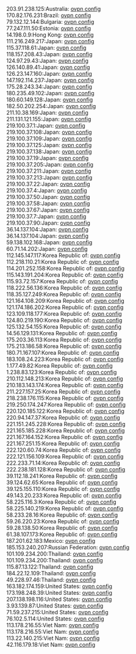 203.91.238.125:Australia: [ovpn config](vpn/203_91_238_125.ovpn)  
170.82.176.231:Brazil: [ovpn config](vpn/170_82_176_231.ovpn)  
79.132.12.144:Bulgaria: [ovpn config](vpn/79_132_12_144.ovpn)  
77.247.111.50:Estonia: [ovpn config](vpn/77_247_111_50.ovpn)  
14.198.0.9:Hong Kong: [ovpn config](vpn/14_198_0_9.ovpn)  
111.216.249.217:Japan: [ovpn config](vpn/111_216_249_217.ovpn)  
115.37.118.61:Japan: [ovpn config](vpn/115_37_118_61.ovpn)  
118.157.208.43:Japan: [ovpn config](vpn/118_157_208_43.ovpn)  
124.97.29.43:Japan: [ovpn config](vpn/124_97_29_43.ovpn)  
126.140.89.41:Japan: [ovpn config](vpn/126_140_89_41.ovpn)  
126.23.147.160:Japan: [ovpn config](vpn/126_23_147_160.ovpn)  
147.192.114.237:Japan: [ovpn config](vpn/147_192_114_237.ovpn)  
175.28.243.34:Japan: [ovpn config](vpn/175_28_243_34.ovpn)  
180.235.49.102:Japan: [ovpn config](vpn/180_235_49_102.ovpn)  
180.60.149.128:Japan: [ovpn config](vpn/180_60_149_128.ovpn)  
182.50.202.254:Japan: [ovpn config](vpn/182_50_202_254.ovpn)  
211.10.38.169:Japan: [ovpn config](vpn/211_10_38_169.ovpn)  
211.131.121.155:Japan: [ovpn config](vpn/211_131_121_155.ovpn)  
219.100.37.1:Japan: [ovpn config](vpn/219_100_37_1.ovpn)  
219.100.37.108:Japan: [ovpn config](vpn/219_100_37_108.ovpn)  
219.100.37.109:Japan: [ovpn config](vpn/219_100_37_109.ovpn)  
219.100.37.125:Japan: [ovpn config](vpn/219_100_37_125.ovpn)  
219.100.37.138:Japan: [ovpn config](vpn/219_100_37_138.ovpn)  
219.100.37.19:Japan: [ovpn config](vpn/219_100_37_19.ovpn)  
219.100.37.205:Japan: [ovpn config](vpn/219_100_37_205.ovpn)  
219.100.37.211:Japan: [ovpn config](vpn/219_100_37_211.ovpn)  
219.100.37.213:Japan: [ovpn config](vpn/219_100_37_213.ovpn)  
219.100.37.22:Japan: [ovpn config](vpn/219_100_37_22.ovpn)  
219.100.37.4:Japan: [ovpn config](vpn/219_100_37_4.ovpn)  
219.100.37.50:Japan: [ovpn config](vpn/219_100_37_50.ovpn)  
219.100.37.58:Japan: [ovpn config](vpn/219_100_37_58.ovpn)  
219.100.37.67:Japan: [ovpn config](vpn/219_100_37_67.ovpn)  
219.100.37.7:Japan: [ovpn config](vpn/219_100_37_7.ovpn)  
219.100.37.90:Japan: [ovpn config](vpn/219_100_37_90.ovpn)  
36.14.137.104:Japan: [ovpn config](vpn/36_14_137_104.ovpn)  
36.14.137.104:Japan: [ovpn config](vpn/36_14_137_104.ovpn)  
59.138.102.168:Japan: [ovpn config](vpn/59_138_102_168.ovpn)  
60.71.14.202:Japan: [ovpn config](vpn/60_71_14_202.ovpn)  
112.145.147.117:Korea Republic of: [ovpn config](vpn/112_145_147_117.ovpn)  
112.218.110.21:Korea Republic of: [ovpn config](vpn/112_218_110_21.ovpn)  
114.201.252.158:Korea Republic of: [ovpn config](vpn/114_201_252_158.ovpn)  
115.143.191.204:Korea Republic of: [ovpn config](vpn/115_143_191_204.ovpn)  
115.93.72.157:Korea Republic of: [ovpn config](vpn/115_93_72_157.ovpn)  
118.222.56.136:Korea Republic of: [ovpn config](vpn/118_222_56_136.ovpn)  
118.35.127.249:Korea Republic of: [ovpn config](vpn/118_35_127_249.ovpn)  
121.164.108.209:Korea Republic of: [ovpn config](vpn/121_164_108_209.ovpn)  
121.174.186.202:Korea Republic of: [ovpn config](vpn/121_174_186_202.ovpn)  
123.109.118.177:Korea Republic of: [ovpn config](vpn/123_109_118_177.ovpn)  
124.80.219.190:Korea Republic of: [ovpn config](vpn/124_80_219_190.ovpn)  
125.132.54.155:Korea Republic of: [ovpn config](vpn/125_132_54_155.ovpn)  
14.56.129.131:Korea Republic of: [ovpn config](vpn/14_56_129_131.ovpn)  
175.203.36.113:Korea Republic of: [ovpn config](vpn/175_203_36_113.ovpn)  
175.213.186.58:Korea Republic of: [ovpn config](vpn/175_213_186_58.ovpn)  
180.71.167.107:Korea Republic of: [ovpn config](vpn/180_71_167_107.ovpn)  
183.108.24.223:Korea Republic of: [ovpn config](vpn/183_108_24_223.ovpn)  
1.177.49.82:Korea Republic of: [ovpn config](vpn/1_177_49_82.ovpn)  
1.238.83.123:Korea Republic of: [ovpn config](vpn/1_238_83_123.ovpn)  
210.112.148.213:Korea Republic of: [ovpn config](vpn/210_112_148_213.ovpn)  
210.183.143.174:Korea Republic of: [ovpn config](vpn/210_183_143_174.ovpn)  
211.227.157.25:Korea Republic of: [ovpn config](vpn/211_227_157_25.ovpn)  
218.238.176.115:Korea Republic of: [ovpn config](vpn/218_238_176_115.ovpn)  
219.250.174.247:Korea Republic of: [ovpn config](vpn/219_250_174_247.ovpn)  
220.120.185.122:Korea Republic of: [ovpn config](vpn/220_120_185_122.ovpn)  
220.94.147.37:Korea Republic of: [ovpn config](vpn/220_94_147_37.ovpn)  
221.151.245.228:Korea Republic of: [ovpn config](vpn/221_151_245_228.ovpn)  
221.165.185.228:Korea Republic of: [ovpn config](vpn/221_165_185_228.ovpn)  
221.167.164.152:Korea Republic of: [ovpn config](vpn/221_167_164_152.ovpn)  
221.167.251.15:Korea Republic of: [ovpn config](vpn/221_167_251_15.ovpn)  
222.120.60.74:Korea Republic of: [ovpn config](vpn/222_120_60_74.ovpn)  
222.121.156.109:Korea Republic of: [ovpn config](vpn/222_121_156_109.ovpn)  
222.233.71.14:Korea Republic of: [ovpn config](vpn/222_233_71_14.ovpn)  
222.238.181.128:Korea Republic of: [ovpn config](vpn/222_238_181_128.ovpn)  
39.112.18.241:Korea Republic of: [ovpn config](vpn/39_112_18_241.ovpn)  
39.124.62.65:Korea Republic of: [ovpn config](vpn/39_124_62_65.ovpn)  
39.125.155.110:Korea Republic of: [ovpn config](vpn/39_125_155_110.ovpn)  
49.143.20.233:Korea Republic of: [ovpn config](vpn/49_143_20_233.ovpn)  
58.225.116.3:Korea Republic of: [ovpn config](vpn/58_225_116_3.ovpn)  
58.225.140.219:Korea Republic of: [ovpn config](vpn/58_225_140_219.ovpn)  
58.233.28.16:Korea Republic of: [ovpn config](vpn/58_233_28_16.ovpn)  
59.26.220.23:Korea Republic of: [ovpn config](vpn/59_26_220_23.ovpn)  
59.28.138.50:Korea Republic of: [ovpn config](vpn/59_28_138_50.ovpn)  
61.38.107.173:Korea Republic of: [ovpn config](vpn/61_38_107_173.ovpn)  
187.201.62.183:Mexico: [ovpn config](vpn/187_201_62_183.ovpn)  
185.153.240.207:Russian Federation: [ovpn config](vpn/185_153_240_207.ovpn)  
101.109.234.200:Thailand: [ovpn config](vpn/101_109_234_200.ovpn)  
101.109.234.200:Thailand: [ovpn config](vpn/101_109_234_200.ovpn)  
115.87.13.122:Thailand: [ovpn config](vpn/115_87_13_122.ovpn)  
184.22.12.109:Thailand: [ovpn config](vpn/184_22_12_109.ovpn)  
49.228.97.46:Thailand: [ovpn config](vpn/49_228_97_46.ovpn)  
163.182.174.159:United States: [ovpn config](vpn/163_182_174_159.ovpn)  
173.198.248.39:United States: [ovpn config](vpn/173_198_248_39.ovpn)  
207.138.198.116:United States: [ovpn config](vpn/207_138_198_116.ovpn)  
3.93.139.87:United States: [ovpn config](vpn/3_93_139_87.ovpn)  
71.59.237.215:United States: [ovpn config](vpn/71_59_237_215.ovpn)  
76.102.5.114:United States: [ovpn config](vpn/76_102_5_114.ovpn)  
113.178.216.55:Viet Nam: [ovpn config](vpn/113_178_216_55.ovpn)  
113.178.216.55:Viet Nam: [ovpn config](vpn/113_178_216_55.ovpn)  
113.22.140.215:Viet Nam: [ovpn config](vpn/113_22_140_215.ovpn)  
42.116.179.18:Viet Nam: [ovpn config](vpn/42_116_179_18.ovpn)  
